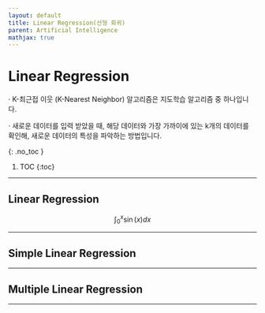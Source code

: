 ```yaml
---
layout: default
title: Linear Regression(선형 회귀)
parent: Artificial Intelligence
mathjax: true
---
```


# Linear Regression

· K-최근접 이웃 (K-Nearest Neighbor) 알고리즘은 지도학습 알고리즘 중 하나입니다.

· 새로운 데이터를 입력 받았을 때, 해당 데이터와 가장 가까이에 있는 k개의 데이터를 확인해, 새로운 데이터의 특성을 파악하는 방법입니다.

{: .no_toc }

1. TOC
{:toc}

---

## Linear Regression

$$
\begin{equation}
\int_0^x \sin(x) dx
\end{equation}
$$

---

## Simple Linear Regression

---

## Multiple Linear Regression

---